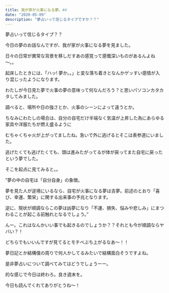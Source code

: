 ```yaml
---
title: 我が家が火事になる夢。#4
date: "2020-05-09"
description: "夢占いって信じるタイプですか？？"
---
```


夢占いって信じるタイプ？？

今日の夢のお話なんですが、我が家が火事になる夢を見ました。

日々の日常が異常な背景を移しだすあの感覚って感慨深いものがあるんよね～。。

起床したときには、「ハッ! 夢か。。」と変な落ち着きとなんかゲッすい感情が入り混じったようになります。

わたしが今日見た夢で火事の夢の意味って何なんだろう？と思いパソコンカタカタしてみました。

調べると、場所や日の強さとか、火事のシーンによって違うとか。

ちなみにわたしの場合は、自分の自宅だけ半端なく気温が上昇した為にあらゆる家具や洋服たちが燃え盛るように

むちゃくちゃ火が上がってましたね。急いで外に逃げるとそこは表参道にいました。

逃げたくても逃げたくても、頭は進みたがってるが体が戻ってまた自宅に戻ったという夢でした。

そこを起点に見てみると。。

”夢の中の自宅は「自分自身」の象徴。

夢を見た人が逆境にいるなら、自宅が火事になる夢は吉夢。前述のとおり「喜び、幸運、繁栄」に関する出来事の予兆となります。

逆に、現状が順調ならこの夢は凶夢になり「不運、損失、悩みや悲しみ」にまつわることが起こる前触れとなるでしょう。”

んー。これはなんかいい事でも起きるのでしょうか？？それとも今が順調ならヤバい？！

どちらでもいいんですが見てるとモチベぶち上がるなあ～！！

夢日記とか結構僕の周りで何人かしてるみたいで結構面白そうですよね。

是非夢占いについて調べてみてはどうでしょうーー。

的な感じで今日は終わろ。良き週末を。

今日も読んでくれてありがとうね～！
